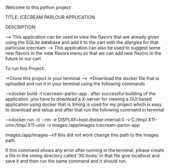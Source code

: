 Welcome to this python project


TITLE: ICECREAM  PARLOUR APPLICATION 

DESCRIPTION:

--> This application can be used to view the flavors that are already given using the SQLite database and add it to the cart with the allergies for that particular icecream 
--> This application can also be used to suggest some new flavors in the view flavors menu so that we can add new flavors in the future to our cart

To run this Project:

->Clone this project in your terminal -->
->Download the docker file that is uploaded and run it in your terminal using the following commands

-->docker build -t icecream-parlor-app .
after successful building of the application ,you have to download a X-server for viewing a GUI based application using docker that is Xming is used for my project which is easy to download and setup and after that run the following command in terminal

-->docker run -it --rm -e DISPLAY=host.docker.internal:0 -v C:/tmp/.X11-unix:/tmp/.X11-unix -v images:/app/images icecream-parlor-app

images:/app/images-->if this did not work change this path to the images path

If this command shows any error after running in the terminal, please create a file in the xming directory called  'X0.hosts' in that file give localhost and save it and then run the same command and it should run.

